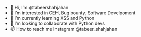 - 👋 Hi, I’m @tabeershahjahan 
- 👀 I’m interested in CEH, Bug bounty, Software Develpoment
- 🌱 I’m currently learning XSS and Python
- 💞️ I’m looking to collaborate with Python devs
- 📫 How to reach me Instagram @tabeer_shahjahan

<!---
tabeershahjahan/tabeershahjahan is a ✨ special ✨ repository because its `README.md` (this file) appears on your GitHub profile.
You can click the Preview link to take a look at your changes.
--->
